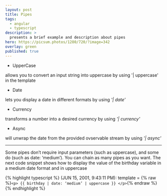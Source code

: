 ```yaml
---
layout: post
title: Pipes
tags:
  - angular
  - typescript
description: >
  presents a brief example and description about pipes
hero: https://picsum.photos/1280/720/?image=342
overlay: green
published: true
---
```


* UpperCase

allows you to convert an input string into uppercase by using '&#124; uppercase' in the template

* Date

lets you display a date in different formats by using *'&#124; date'*

* Currency

transforms a number into a desired currency by using *'&#124; currency'*

* Async

will unwrap the date from the provided ovservable stream by using *'&#124; async'*

---

Some pipes don’t require input parameters (such as uppercase), and some do (such as date: ‘medium’). You can chain as many pipes as you want.
The next code snippet shows how to display the value of the birthday variable in a medium date format and in uppercase

{% highlight typescript %}
(JUN 15, 2001, 9:43:11 PM): template = {% raw %}`<p> {{ birthday | date: ‘medium’ | uppercase }} </p>`{% endraw %}
{% endhighlight %}
